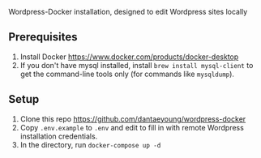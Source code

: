 Wordpress-Docker installation, designed to edit Wordpress sites locally 

## Prerequisites
1. Install Docker https://www.docker.com/products/docker-desktop
2. If you don't have mysql installed, install `brew install mysql-client` to get the command-line tools only (for commands like `mysqldump`).


## Setup
1. Clone this repo https://github.com/dantaeyoung/wordpress-docker
2. Copy `.env.example` to `.env` and edit to fill in with remote Wordpress installation credentials.
3. In the directory, run `docker-compose up -d`

